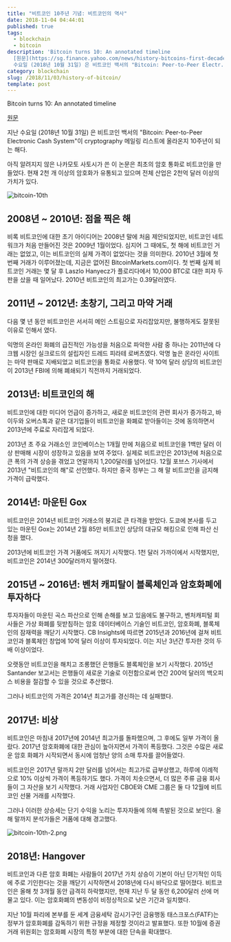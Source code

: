 ```yaml
---
title: "비트코인 10주년 기념: 비트코인의 역사"
date: 2018-11-04 04:44:01
published: true
tags:
  - blockchain
  - bitcoin
description: 'Bitcoin turns 10: An annotated timeline
  [원문](https://sg.finance.yahoo.com/news/history-bitcoins-first-decade-one-chart-003220581.html)  지난
  수요일 (2018년 10월 31일) 은 비트코인 백서의 "Bitcoin: Peer-to-Peer Electr...'
category: blockchain
slug: /2018/11/03/history-of-bitcoin/
template: post
---
```

Bitcoin turns 10: An annotated timeline

[원문](https://sg.finance.yahoo.com/news/history-bitcoins-first-decade-one-chart-003220581.html)

지난 수요일 (2018년 10월 31일) 은 비트코인 백서의 "Bitcoin: Peer-to-Peer Electronic Cash System"이 cryptography 메일링 리스트에 올라온지 10주년이 되는 해다.

아직 알려지지 않은 나카모토 사토시가 쓴 이 논문은 최초의 암호 통화로 비트코인을 만들었다. 현재 2천 개 이상의 암호화가 유통되고 있으며 전체 산업은 2천억 달러 이상의 가치가 있다.

![bitcoin-10th](../images/bitcoin-10th.png)

## 2008년 ~ 2010년: 점을 찍은 해

비록 비트코인에 대한 초기 아이디어는 2008년 말에 처음 제안되었지만, 비트코인 네트워크가 처음 만들어진 것은 2009년 1월이었다. 심지어 그 때에도, 첫 해에 비트코인 거래는 없었고, 이는 비트코인의 실제 가격이 없었다는 것을 의미한다. 2010년 3월에 첫 번째 거래가 이루어졌는데, 지금은 없어진 BitcoinMarkets.com이다. 첫 번째 실제 비트코인 거래는 몇 달 후 Laszlo Hanyecz가 플로리다에서 10,000 BTC로 대한 피자 두 판을 샀을 때 일어났다. 2010년 비트코인의 최고가는 0.39달러였다.

## 2011년 ~ 2012년: 초창기, 그리고 마약 거래

다음 몇 년 동안 비트코인은 서서히 메인 스트림으로 자리잡았지만, 불행하게도 잘못된 이유로 인해서 였다.

익명의 온라인 화폐의 급진적인 가능성을 처음으로 파악한 사람 중 하나는 2011년에 다크웹 시장인 실크로드의 설립자인 드레드 피라테 로버츠였다. 악명 높은 온라인 사이트는 마약 판매로 지배되었고 비트코인을 통화로 사용했다. 약 10억 달러 상당의 비트코인이 2013년 FBI에 의해 폐쇄되기 직전까지 거래되었다.

## 2013년: 비트코인의 해

비트코인에 대한 미디어 언급이 증가하고, 새로운 비트코인의 관련 회사가 증가하고, 바이두와 오버스톡과 같은 대기업들이 비트코인을 화폐로 받아들이는 것에 동의하면서 2013년에 주료로 자리잡게 되었다.

2013년 초 주요 거래소인 코인베이스는 1개월 만에 처음으로 비트코인을 1백만 달러 이상 판매해 시장이 성장하고 있음을 보여 주었다. 실제로 비트코인은 2013년에 처음으로 큰 폭의 가격 상승을 겪었고 연말까지 1,200달러를 넘어섰다. 12월 포브스 기사에서 2013년 "비트코인의 해"로 선언했다. 하지만 중국 정부는 그 해 말 비트코인을 금지해 가격이 급락했다.

## 2014년: 마운틴 Gox

비트코인은 2014년 비트코인 거래소의 붕괴로 큰 타격을 받았다. 도쿄에 본사를 두고 있는 마운틴 Gox는 2014년 2월 85만 비트코인 상당의  대규모 해킹으로 인해 파산 신청을 했다.

2013년에 비트코인 가격 거품에도 꺼지기 시작했다. 1천 달러 가까이에서 시작했지만, 비트코인은 2014년 300달러까지 떨어졌다.

## 2015년 ~ 2016년: 벤처 캐피탈이 블록체인과 암호화폐에 투자하다

투자자들이 마운틴 곡스 파산으로 인해 손해를 보고 있음에도 불구하고, 벤처캐피털 회사들은 가상 화폐를 뒷받침하는 암호 데이터베이스 기술인 비트코인, 암호화폐, 블록체인의 잠재력을 깨닫기 시작했다. CB Insights에 따르면 2015년과 2016년에 걸쳐 비트코인과 블록체인 창업에 10억 달러 이상이 투자되었다. 이는 지난 3년간 투자한 것의 두 배 이상이었다.

오랫동안 비트코인을 해치고 조롱했던 은행들도 블록체인을 보기 시작했다. 2015년 Santander 보고서는 은행들이 새로운 기술로 이전함으로써 연간 200억 달러의 백오피스 비용을 절감할 수 있을 것으로 추산했다.

그러나 비트코인의 가격은 2014년 최고가를 경신하는 데 실패했다.

## 2017년: 비상

비트코인은 마침내 2017년에 2014년 최고가를 돌파했으며, 그 후에도 일부 가격이 올랐다. 2017년 암호화폐에 대한 관심이 높아지면서 가격이 폭등했다. 그것은 수많은 새로운 암호 화폐가 시작되면서 동시에 엄청난 양의 소매 투자를 끌어들였다.

비트코인은 2017년 말까지 2만 달러를 넘어서는 최고가로 급부상했고, 하루에 이례적으로 10% 이상씩 가격이 폭등하기도 했다. 가격이 치솟으면서, 더 많은 주류 금융 회사들이 그 자산을 보기 시작했다. 거래 사업자인 CBOE와 CME 그룹은 둘 다 12월에 비트코인 선물 거래를 시작했다.

그러나 이러한 상승세는 단기 수익을 노리는 투자자들에 의해 촉발된 것으로 보인다. 올해 말까지 분석가들은 거품에 대해 경고했다.

![bitcoin-10th-2.png](../images/bitcoin-10th-2.png)

## 2018년: Hangover

비트코인과 다른 암호 화폐는 사람들이 2017년 가치 상승이 기본이 아닌 단기적인 이득에 주로 기인한다는 것을 깨닫기 시작하면서 2018년에 다시 바닥으로 떨어졌다. 비트코인은 올해 첫 3개월 동안 급격히 하락했지만, 현재 지난 두 달 동안 6,200달러 선에 머물고 있다. 이는 암호화폐의 변동성이 비정상적으로 낮은 기간과 일치했다.

지난 10월 파리에 본부를 둔 세계 금융세탁 감시기구인 금융행동 태스크포스(FATF)는 정부가 암호화폐를 감독하기 위한 규정을 제정할 것이라고 발표했다. 또한 10월에 증권 거래 위원회는 암호화폐 시장의 특정 부분에 대한 단속을 확대했다.